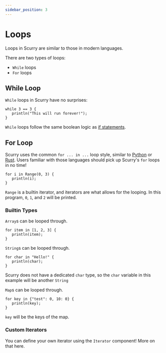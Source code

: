 ```yaml
---
sidebar_position: 3
---
```


# Loops
Loops in Scurry are similar to those in modern languages.

There are two types of loops:
- `While` loops
- `For` loops

## While Loop
`While` loops in Scurry have no surprises:
```
while 3 == 3 {
   println("This will run forever!");
}
```
`While` loops follow the same boolean logic as [if statements](./if_stmt).

## For Loop
Scurry uses the common `for ... in ...` loop style, similar to
[Python](https://www.python.org) or [Rust](https://www.rust-lang.org). Users
familiar with those languages should pick up Scurry's `for` loops in no time!

```
for i in Range(0, 3) {
   println(i);
}
```
<!--- TODO: Link here -->
`Range` is a builtin iterator, and iterators are what allows for the looping.
In this program, `0`, `1`, and `2` will be printed.

### Builtin Types
<!--- TODO: Link here -->
`Array`s can be looped through.
```
for item in [1, 2, 3] {
   println(item);
}
```

<!--- TODO: Link here -->
`String`s can be looped through.
```
for char in "Hello!" {
   println(char);
}
```
<!--- TODO: Link here -->
Scurry does not have a dedicated `char` type, so the `char` variable in this
example will be another `String`

<!--- TODO: Link here -->
`Map`s can be looped through.
```
for key in {"test": 0, 10: 0} {
   println(key);
}
```
`key` will be the keys of the map.

### Custom Iterators
<!--- TODO: Link here -->
You can define your own iterator using the `Iterator` component! More on that
here.
